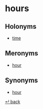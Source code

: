 # hours

## Holonyms

  - [time](time.md)
  
## Meronyms

  - [hour](hour.md)

## Synonyms

  - [hour](hour.md)

[↵ back](README.md)